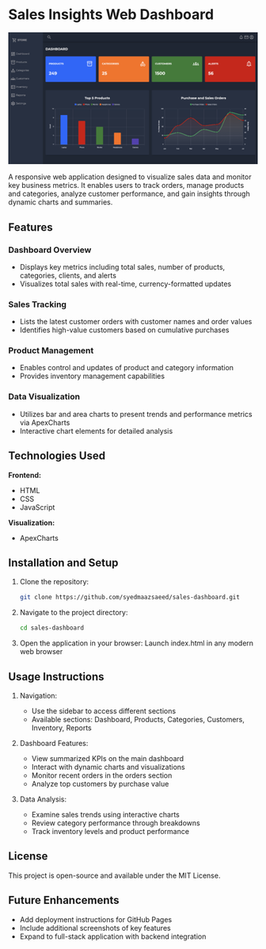 # Sales Insights Web Dashboard

![Dashboard Preview](dashboard-preview.png)

A responsive web application designed to visualize sales data and monitor key business metrics. It enables users to track orders, manage products and categories, analyze customer performance, and gain insights through dynamic charts and summaries.

## Features

### Dashboard Overview
- Displays key metrics including total sales, number of products, categories, clients, and alerts
- Visualizes total sales with real-time, currency-formatted updates

### Sales Tracking
- Lists the latest customer orders with customer names and order values
- Identifies high-value customers based on cumulative purchases

### Product Management
- Enables control and updates of product and category information
- Provides inventory management capabilities

### Data Visualization
- Utilizes bar and area charts to present trends and performance metrics via ApexCharts
- Interactive chart elements for detailed analysis

## Technologies Used

**Frontend:**
- HTML
- CSS
- JavaScript

**Visualization:**
- ApexCharts
  
## Installation and Setup

1. Clone the repository:
   ```bash
   git clone https://github.com/syedmaazsaeed/sales-dashboard.git
2. Navigate to the project directory:
   ```bash
   cd sales-dashboard
3. Open the application in your browser:
   Launch index.html in any modern web browser

## Usage Instructions

1. Navigation:
   - Use the sidebar to access different sections
   - Available sections: Dashboard, Products, Categories, Customers, Inventory, Reports

2. Dashboard Features:
   - View summarized KPIs on the main dashboard
   - Interact with dynamic charts and visualizations
   - Monitor recent orders in the orders section
   - Analyze top customers by purchase value

3. Data Analysis:
   - Examine sales trends using interactive charts
   - Review category performance through breakdowns
   - Track inventory levels and product performance

## License

This project is open-source and available under the MIT License.

## Future Enhancements

- Add deployment instructions for GitHub Pages
- Include additional screenshots of key features
- Expand to full-stack application with backend integration
